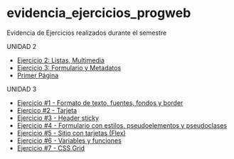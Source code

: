 # evidencia_ejercicios_progweb
Evidencia de Ejercicios realizados durante el semestre

UNIDAD 2
- [Ejercicio 2: Listas, Multimedia](/ejercicio_2_Listas_Multimedia/Ejercicio1-PáginaWeb.html)
- [Ejercicio 3: Formulario y Metadatos](/ejercicio3_Formularios_Metadatos/ejercicio3.html)
- [Primer Página](/primer_pagina/index.html)

UNIDAD 3
- [Ejercicio #1 - Formato de texto, fuentes, fondos y border](u3_Ejercicio1/index.html)
- [Ejercico #2 - Tarjeta](u3_ejercicio_2/index.html)
- [Ejercicio #3 - Header sticky](u3_ejercicio3/index.html)
- [Ejercicio #4 - Formulario con estilos, pseudoelementos y pseudoclases](u3_ejercicio4/index.html)
- [Ejercicio #5 - Sitio con tarjetas (Flex)](u3_ejercicio5/index.html)
- [Ejercicio #6 - Variables y funciones](u3_ejercicio6/index.html)
- [Ejercicio #7 - CSS Grid](u3_ejercicio7/index.html)

